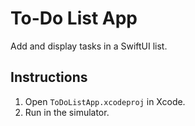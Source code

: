 # To-Do List App
Add and display tasks in a SwiftUI list.

## Instructions
1. Open `ToDoListApp.xcodeproj` in Xcode.
2. Run in the simulator.
